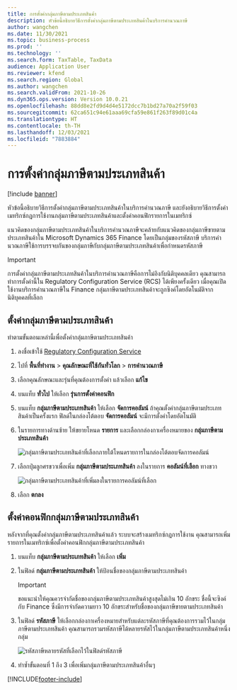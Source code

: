 ```yaml
---
title: การตั้งค่ากลุ่มภาษีตามประเภทสินค้า
description: หัวข้อนี้อธิบายวิธีการตั้งค่ากลุ่มภาษีตามประเภทสินค้าในบริการคํานวณภาษี
author: wangchen
ms.date: 11/30/2021
ms.topic: business-process
ms.prod: ''
ms.technology: ''
ms.search.form: TaxTable, TaxData
audience: Application User
ms.reviewer: kfend
ms.search.region: Global
ms.author: wangchen
ms.search.validFrom: 2021-10-26
ms.dyn365.ops.version: Version 10.0.21
ms.openlocfilehash: 88dd8e2fd9d4d4e5172dcc7b1bd27a70a2f59f03
ms.sourcegitcommit: 62ca651c94e61aaa69cfa59e861f263f89d01c4a
ms.translationtype: HT
ms.contentlocale: th-TH
ms.lasthandoff: 12/03/2021
ms.locfileid: "7883884"
---
```

# <a name="set-up-item-tax-groups"></a>การตั้งค่ากลุ่มภาษีตามประเภทสินค้า

[!include [banner](../includes/banner.md)]

หัวข้อนี้อธิบายวิธีการตั้งค่ากลุ่มภาษีตามประเภทสินค้าในบริการคํานวณภาษี และยังอธิบายวิธีการตั้งค่าเมทริกซ์กฎการใช้งานกลุ่มภาษีตามประเภทสินค้าและตั้งค่าคอนฟิกรายการในเมทริกซ์

แนวคิดของกลุ่มภาษีตามประเภทสินค้าในบริการคํานวณภาษีจะคล้ายกับแนวคิดของกลุ่มภาษีขายตามประเภทสินค้าใน Microsoft Dynamics 365 Finance โดยเป็นกลุ่มของรหัสภาษี บริการคํานวณภาษีใช้การบรรจบกันของกลุ่มภาษีกับกลุ่มภาษีตามประเภทสินค้าเพื่อกำหนดรหัสภาษี

> [!IMPORTANT]
> การตั้งค่ากลุ่มภาษีตามประเภทสินค้าในบริการคํานวณภาษีคือการไม่อิงกับนิติบุคคลเดียว คุณสามารถทำการตั้งค่านี้ใน Regulatory Configuration Service (RCS) ได้เพียงครั้งเดียว เมื่อคุณเปิดใช้งานบริการคํานวณภาษีใน Finance กลุ่มภาษีตามประเภทสินค้าจะถูกซิงค์โดยอัตโนมัติจากนิติบุคคลที่เลือก

## <a name="set-up-an-item-tax-group"></a>ตั้งค่ากลุ่มภาษีตามประเภทสินค้า 

ทำตามขั้นตอนเหล่านี้เพื่อตั้งค่ากลุ่มภาษีตามประเภทสินค้า

1. ลงชื่อเข้าใช้ [Regulatory Configuration Service](https://marketing.configure.global.dynamics.com/)
2. ไปที่ **พื้นที่ทำงาน** \> **คุณลักษณะที่ใช้กันทั่วโลก** \> **การคำนวณภาษี**
3. เลือกคุณลักษณะและรุ่นที่คุณต้องการตั้งค่า แล้วเลือก **แก้ไข**
4. บนแท็บ **ทั่วไป** ให้เลือก **รุ่นการตั้งค่าคอนฟิก**
5. บนแท็บ **กลุ่มภาษีตามประเภทสินค้า** ให้เลือก **จัดการคอลัมน์** ถ้าคุณตั้งค่ากลุ่มภาษีตามประเภทสินค้าเป็นครั้งแรก ฟิลด์ในกล่องโต้ตอบ **จัดการคอลัมน์** จะมีการตั้งค่าโดยอัตโนมัติ
6. ในรายการทางด้านซ้าย ให้ขยายโหนด **รายการ** และเลือกกล่องกาเครื่องหมายของ **กลุ่มภาษีตามประเภทสินค้า**

    ![กลุ่มภาษีตามประเภทสินค้าที่เลือกภายใต้โหนดรายการในกล่องโต้ตอบจัดการคอลัมน์](media/select-item-tax-group.png)

7. เลือกปุ่มลูกศรขวาเพื่อเพิ่ม **กลุ่มภาษีตามประเภทสินค้า** ลงในรายการ **คอลัมน์ที่เลือก** ทางขวา

    ![กลุ่มภาษีตามประเภทสินค้าที่เพิ่มลงในรายการคอลัมน์ที่เลือก](media/add-item-tax-group.png)

8. เลือก **ตกลง**

## <a name="configure-an-item-tax-group"></a>ตั้งค่าคอนฟิกกลุ่มภาษีตามประเภทสินค้า

หลังจากที่คุณตั้งค่ากลุ่มภาษีตามประเภทสินค้าแล้ว ระบบจะสร้างเมทริกซ์กฎการใช้งาน คุณสามารถเพิ่มรายการในเมทริกซ์เพื่อตั้งค่าคอนฟิกกลุ่มภาษีตามประเภทสินค้า

1. บนแท็บ **กลุ่มภาษีตามประเภทสินค้า** ให้เลือก **เพิ่ม**
2. ในฟิลด์ **กลุ่มภาษีตามประเภทสินค้า** ให้ป้อนชื่อของกลุ่มภาษีตามประเภทสินค้า

    > [!IMPORTANT]
    > ขอแนะนำให้คุณควรจํากัดชื่อของกลุ่มภาษีตามประเภทสินค้าสูงสุดไม่เกิน 10 อักขระ ชื่อนี้จะซิงค์กับ Finance ซึ่งมีการจํากัดความยาว 10 อักขระสำหรับชื่อของกลุ่มภาษีขายตามประเภทสินค้า

3. ในฟิลด์ **รหัสภาษี** ให้เลือกกล่องกาเครื่องหมายสำหรับแต่ละรหัสภาษีที่คุณต้องการรวมไว้ในกลุ่มภาษีตามประเภทสินค้า คุณสามารถรวมรหัสภาษีได้หลายรหัสไว้ในกลุ่มภาษีตามประเภทสินค้าหนึ่งกลุ่ม

    ![รหัสภาษีหลายรหัสที่เลือกไว้ในฟิลด์รหัสภาษี](media/multiple-tax-codes-selection.png)

4. ทำซ้ำขั้นตอนที่ 1 ถึง 3 เพื่อเพิ่มกลุ่มภาษีตามประเภทสินค้าอื่นๆ

[!INCLUDE[footer-include](../../includes/footer-banner.md)]
